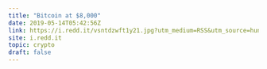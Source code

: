 ```yaml
---
title: "Bitcoin at $8,000"
date: 2019-05-14T05:42:56Z
link: https://i.redd.it/vsntdzwft1y21.jpg?utm_medium=RSS&utm_source=hune
site: i.redd.it
topic: crypto
draft: false
---
```

